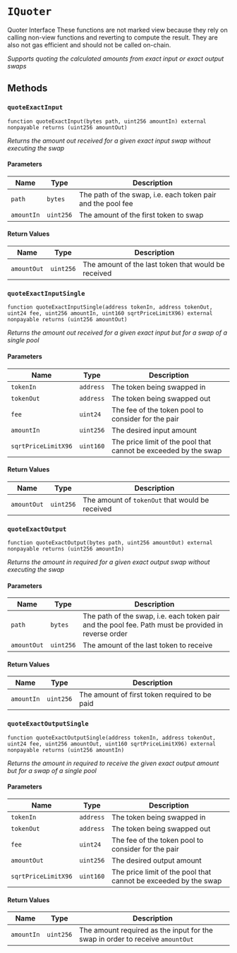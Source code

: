 
# `IQuoter`

    
Quoter Interface
These functions are not marked view because they rely on calling non-view functions and reverting to compute the result. They are also not gas efficient and should not be called on-chain.

    
*Supports quoting the calculated amounts from exact input or exact output swaps*
## Methods
### `quoteExactInput`
```solidity
function quoteExactInput(bytes path, uint256 amountIn) external nonpayable returns (uint256 amountOut)
```

            

            
*Returns the amount out received for a given exact input swap without executing the swap*
#### Parameters

| Name | Type | Description |
|---|---|---|
| `path` | `bytes` | The path of the swap, i.e. each token pair and the pool fee |
| `amountIn` | `uint256` | The amount of the first token to swap |

#### Return Values

| Name | Type | Description |
|---|---|---|
| `amountOut` | `uint256` | The amount of the last token that would be received |

### `quoteExactInputSingle`
```solidity
function quoteExactInputSingle(address tokenIn, address tokenOut, uint24 fee, uint256 amountIn, uint160 sqrtPriceLimitX96) external nonpayable returns (uint256 amountOut)
```

            

            
*Returns the amount out received for a given exact input but for a swap of a single pool*
#### Parameters

| Name | Type | Description |
|---|---|---|
| `tokenIn` | `address` | The token being swapped in |
| `tokenOut` | `address` | The token being swapped out |
| `fee` | `uint24` | The fee of the token pool to consider for the pair |
| `amountIn` | `uint256` | The desired input amount |
| `sqrtPriceLimitX96` | `uint160` | The price limit of the pool that cannot be exceeded by the swap |

#### Return Values

| Name | Type | Description |
|---|---|---|
| `amountOut` | `uint256` | The amount of `tokenOut` that would be received |

### `quoteExactOutput`
```solidity
function quoteExactOutput(bytes path, uint256 amountOut) external nonpayable returns (uint256 amountIn)
```

            

            
*Returns the amount in required for a given exact output swap without executing the swap*
#### Parameters

| Name | Type | Description |
|---|---|---|
| `path` | `bytes` | The path of the swap, i.e. each token pair and the pool fee. Path must be provided in reverse order |
| `amountOut` | `uint256` | The amount of the last token to receive |

#### Return Values

| Name | Type | Description |
|---|---|---|
| `amountIn` | `uint256` | The amount of first token required to be paid |

### `quoteExactOutputSingle`
```solidity
function quoteExactOutputSingle(address tokenIn, address tokenOut, uint24 fee, uint256 amountOut, uint160 sqrtPriceLimitX96) external nonpayable returns (uint256 amountIn)
```

            

            
*Returns the amount in required to receive the given exact output amount but for a swap of a single pool*
#### Parameters

| Name | Type | Description |
|---|---|---|
| `tokenIn` | `address` | The token being swapped in |
| `tokenOut` | `address` | The token being swapped out |
| `fee` | `uint24` | The fee of the token pool to consider for the pair |
| `amountOut` | `uint256` | The desired output amount |
| `sqrtPriceLimitX96` | `uint160` | The price limit of the pool that cannot be exceeded by the swap |

#### Return Values

| Name | Type | Description |
|---|---|---|
| `amountIn` | `uint256` | The amount required as the input for the swap in order to receive `amountOut` |


